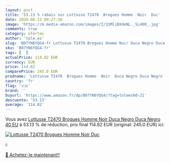 ```yaml
---
layout: post
title: '53.13 % rabais sur Lottusse T2470  Brogues Homme  Noir  Duc'
date: 2020-08-12 09:27:16
image: 'https://m.media-amazon.com/images/I/31MliBXdeNL._SL400_.jpg'
comments: true
category: ofertas
author: 'tole.es'
slug: 'B07YN6YQG4-fr Lottusse T2470 Brogues Homme Noir Duca Negro Duca Negro 40 EU'
sku: 'B07YN6YQG4-fr'
tags: [  ]
actualPrice: 114.82 EUR
currency: EUR
price: 114.82
comparePrice: 245.0 EUR
prodname: 'Lottusse T2470  Brogues Homme  Noir  Duca Negro Duca Negro   40 EU'
country: 'fr'
flag: '🇫🇷'
brand: ''
buyurl: 'https://www.amazon.fr/dp/B07YN6YQG4/?tag=tolees0d-21'
descuento: '53.13'
average: '114.82'
---
```


Vous avez [Lottusse T2470  Brogues Homme  Noir  Duca Negro Duca Negro   40 EU](https://www.amazon.fr/dp/B07YN6YQG4/?tag=tolees0d-21)  à  53.13 % de réduction, prix final  114.82 EUR (original: 245.0 EUR) ici:

[![Lottusse T2470  Brogues Homme  Noir  Duc](https://m.media-amazon.com/images/I/31MliBXdeNL._SL400_.jpg)](https://www.amazon.fr/dp/B07YN6YQG4/?tag=tolees0d-21)

ℹ️:


[🛒 Achetez-le maintenant!!](https://www.amazon.fr/dp/B07YN6YQG4/?tag=tolees0d-21)
